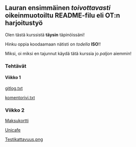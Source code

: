 ## Lauran ensimmäinen *toivottavasti* oikeinmuotoiltu README-filu eli OT:n harjoitustyö

Olen tästä kurssistä **täysin** täpinöissäni!

Hinku oppia koodaamaan nätisti on *todella* **ISO**!!

Miksi, oi miksi en tajunnut käydä tätä kurssia jo *paljon* aiemmin!

### Tehtävät

#### Viikko 1
[gitlog.txt](https://github.com/LauraACodes/ot-harjoitustyo/tree/master/laskarit/viikko1/gitlog.txt)

[komentorivi.txt](https://github.com/LauraACodes/ot-harjoitustyo/tree/master/laskarit/viikko1/komentorivi.txt)

### Viikko 2
[Maksukortti](https://github.com/LauraACodes/ot-harjoitustyo/tree/master/laskarit/viikko2/Maksukortti)

[Unicafe](https://github.com/LauraACodes/ot-harjoitustyo/tree/master/laskarit/viikko2/Unicafe)

[Testikattavuus.png](https://github.com/LauraACodes/ot-harjoitustyo/tree/master/laskarit/viikko2/Testikattavuus.png)
